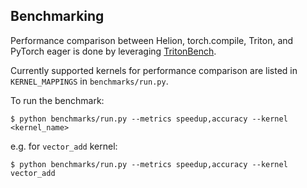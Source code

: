 ## Benchmarking

Performance comparison between Helion, torch.compile, Triton, and PyTorch eager is done by leveraging [TritonBench](https://github.com/pytorch-labs/tritonbench).

Currently supported kernels for performance comparison are listed in `KERNEL_MAPPINGS` in `benchmarks/run.py`.

To run the benchmark:

`$ python benchmarks/run.py --metrics speedup,accuracy --kernel <kernel_name>`

e.g. for `vector_add` kernel:

`$ python benchmarks/run.py --metrics speedup,accuracy --kernel vector_add`
